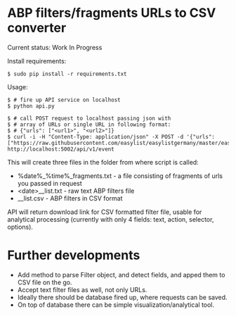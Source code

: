 ABP filters/fragments URLs to CSV converter 
===========

Current status: Work In Progress


Install requirements:

    $ sudo pip install -r requirements.txt

Usage:

    $ # fire up API service on localhost
    $ python api.py

    $ # call POST request to localhost passing json with
    $ # array of URLs or single URL in following format: 
    $ # {"urls": ["<url1>", "<url2>"]}
    $ curl -i -H "Content-Type: application/json" -X POST -d '{"urls": ["https://raw.githubusercontent.com/easylist/easylistgermany/master/easylistgermany/easylistgermany_adservers.txt"]}' http://localhost:5002/api/v1/event

This will create three files in the folder from where script is called: 
* %date%_%time%_fragments.txt - a file consisting of fragments of urls you passed in request
* \<date>_<time>_list.txt - raw text ABP filters file
* <date>_<time>_list.csv - ABP filters in CSV format

API will return download link for CSV formatted filter file, usable for analytical processing (currently with only 4 fields: text, action, selector, options).


Further developments
===========

* Add method to parse Filter object, and detect fields, and apped them to CSV file on the go.
* Accept text filter files as well, not only URLs.
* Ideally there should be database fired up, where requests can be saved.
* On top of database there can be simple visualization/analytical tool.
